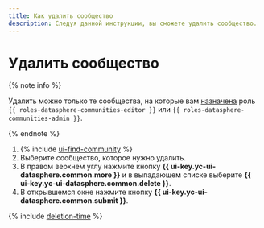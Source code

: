 ```yaml
---
title: Как удалить сообщество
description: Следуя данной инструкции, вы сможете удалить сообщество.
---
```


# Удалить сообщество

{% note info %}

Удалить можно только те сообщества, на которые вам [назначена](../../../organization/security/index.md#add-role) роль `{{ roles-datasphere-communities-editor }}` или `{{ roles-datasphere-communities-admin }}`.

{% endnote %}

1. {% include [ui-find-community](../../../_includes/datasphere/ui-find-community.md) %}
1. Выберите сообщество, которое нужно удалить.
1. В правом верхнем углу нажмите кнопку **{{ ui-key.yc-ui-datasphere.common.more }}** и в выпадающем списке выберите **{{ ui-key.yc-ui-datasphere.common.delete }}**.
1. В открывшемся окне нажмите кнопку **{{ ui-key.yc-ui-datasphere.common.submit }}**.

{% include [deletion-time](../../../_includes/datasphere/deletion-time.md) %}